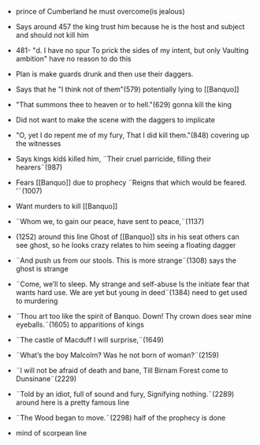 - prince of Cumberland he must overcome(is jealous)
- Says around 457 the king trust him because he is the host and subject and should not kill him
- 481- "d. I have no spur To prick the sides of my intent, but only Vaulting ambition" have no reason to do this 
- Plan is make guards drunk and then use their daggers.
- Says that he "I think not of them"(579) potentially lying to [[Banquo]]
- "That summons thee to heaven or to hell."(629) gonna kill the king
- Did not want to make the scene with the daggers to implicate
- "O, yet I do repent me of my fury, That I did kill them."(848) covering up the witnesses
- Says kings kidś killed him, ¨Their cruel parricide, filling their hearers¨(987)
- Fears [[Banquo]] due to prophecy ¨Reigns that which would be feared. ’¨(1007)
- Want murders to kill [[Banquo]]
- ¨Whom we, to gain our peace, have sent to peace,¨(1137)
- (1252) around this line Ghost of [[Banquo]] sits in his seat others can see ghost, so he looks crazy relates to him seeing a floating dagger
- ¨And push us from our stools. This is more strange¨(1308) says the ghost is strange
- ¨Come, we’ll to sleep. My strange and self-abuse Is the initiate fear that wants hard use. We are yet but young in deed¨(1384) need to get used to murdering
- ¨Thou art too like the spirit of Banquo. Down! Thy crown does sear mine eyeballs.¨(1605) to apparitions of kings
- ¨The castle of Macduff I will surprise,¨(1649)
- ¨What’s the boy Malcolm? Was he not born of woman?¨(2159)
- ¨I will not be afraid of death and bane, Till Birnam Forest come to Dunsinane¨(2229)
- ¨Told by an idiot, full of sound and fury, Signifying nothing.¨(2289) around here is a pretty famous line
- ¨The Wood began to move.¨(2298) half of the prophecy is done




 - mind of scorpean line
<!--stackedit_data:
eyJoaXN0b3J5IjpbMTcyNDAyMzE0Niw1MzkwMDMyMjQsMTQyNz
I4ODI3NywtMTc0NTMyOTIwNywtMTc1ODY5MzY1M119
-->